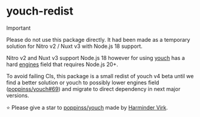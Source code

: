 # youch-redist

> [!IMPORTANT]
> Please do not use this package directly. It had been made as a temporary solution for Nitro v2 / Nuxt v3 with Node.js 18 support.

Nitro v2 and Nuxt v3 support Node.js 18 however for using [youch](https://github.com/poppinss/youch) has a hard [engines](https://docs.npmjs.com/cli/v11/configuring-npm/package-json#engines) field that requires Node.js 20+.

To avoid failing CIs, this package is a small redist of youch v4 beta until we find a better solution or youch to possibly lower engines field ([poppinss/youch#69](https://github.com/poppinss/youch/pull/69)) and migrate to direct dependency in next major versions.

⭐ Please give a star to [poppinss/youch](https://github.com/poppinss/youch) made by [Harminder Virk](https://github.com/thetutlage).

